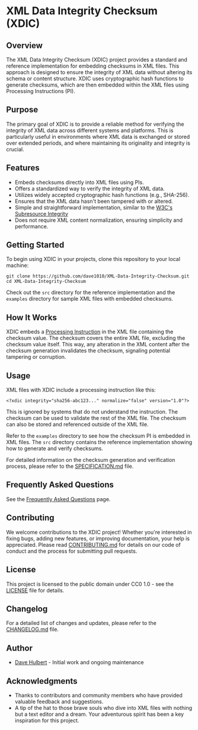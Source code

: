 # XML Data Integrity Checksum (XDIC)

## Overview

The XML Data Integrity Checksum (XDIC) project provides a standard and reference implementation for embedding checksums in XML files. This approach is designed to ensure the integrity of XML data without altering its schema or content structure. XDIC uses cryptographic hash functions to generate checksums, which are then embedded within the XML files using Processing Instructions (PI).

## Purpose

The primary goal of XDIC is to provide a reliable method for verifying the integrity of XML data across different systems and platforms. This is particularly useful in environments where XML data is exchanged or stored over extended periods, and where maintaining its originality and integrity is crucial.

## Features

- Embeds checksums directly into XML files using PIs.
- Offers a standardized way to verify the integrity of XML data.
- Utilizes widely accepted cryptographic hash functions (e.g., SHA-256).
- Ensures that the XML data hasn't been tampered with or altered.
- Simple and straightforward implementation, similar to the [W3C's Subresource Integrity](https://www.w3.org/TR/SRI/)
- Does not require XML content normalization, ensuring simplicity and performance.

## Getting Started

To begin using XDIC in your projects, clone this repository to your local machine:

    git clone https://github.com/dave1010/XML-Data-Integrity-Checksum.git
    cd XML-Data-Integrity-Checksum

Check out the `src` directory for the reference implementation and the `examples` directory for sample XML files with embedded checksums.

## How It Works

XDIC embeds a [Processing Instruction](https://en.wikipedia.org/wiki/Processing_Instruction) in the XML file containing the checksum value. The checksum covers the entire XML file, excluding the checksum value itself. This way, any alteration in the XML content after the checksum generation invalidates the checksum, signaling potential tampering or corruption.

## Usage

XML files with XDIC include a processing instruction like this:

    <?xdic integrity="sha256-abc123..." normalize="false" version="1.0"?>

This is ignored by systems that do not understand the instruction. The checksum can be used to validate the rest of the XML file. The checksum can also be stored and referenced outside of the XML file.

Refer to the `examples` directory to see how the checksum PI is embedded in XML files. The `src` directory contains the reference implementation showing how to generate and verify checksums.

For detailed information on the checksum generation and verification process, please refer to the [SPECIFICATION.md](SPECIFICATION.md) file.

## Frequently Asked Questions

See the [Frequently Asked Questions](FAQs.md) page.

## Contributing

We welcome contributions to the XDIC project! Whether you're interested in fixing bugs, adding new features, or improving documentation, your help is appreciated. Please read [CONTRIBUTING.md](CONTRIBUTING.md) for details on our code of conduct and the process for submitting pull requests.

## License

This project is licensed to the public domain under CC0 1.0  - see the [LICENSE](LICENSE) file for details.

## Changelog

For a detailed list of changes and updates, please refer to the [CHANGELOG.md](CHANGELOG.md) file.

## Author

- [Dave Hulbert](https://dave.engineer) - Initial work and ongoing maintenance


## Acknowledgments

- Thanks to contributors and community members who have provided valuable feedback and suggestions.
- A tip of the hat to those brave souls who dive into XML files with nothing but a text editor and a dream. Your adventurous spirit has been a key inspiration for this project.


